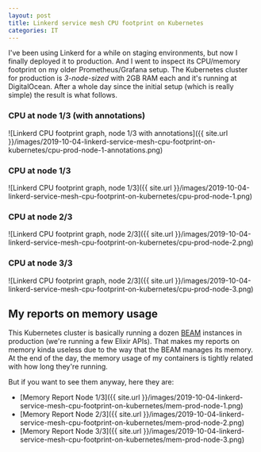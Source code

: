 ```yaml
---
layout: post
title: Linkerd service mesh CPU footprint on Kubernetes
categories: IT
---
```


I've been using Linkerd for a while on staging environments, but now I finally deployed it to production. And I went to inspect its CPU/memory footprint on my older Prometheus/Grafana setup. The Kubernetes cluster for production is *3-node-sized* with 2GB RAM each and it's running at DigitalOcean. After a whole day since the initial setup (which is really simple) the result is what follows.

### CPU at node 1/3 (with annotations)
![Linkerd CPU footprint graph, node 1/3 with annotations]({{ site.url }}/images/2019-10-04-linkerd-service-mesh-cpu-footprint-on-kubernetes/cpu-prod-node-1-annotations.png)

### CPU at node 1/3
![Linkerd CPU footprint graph, node 1/3]({{ site.url }}/images/2019-10-04-linkerd-service-mesh-cpu-footprint-on-kubernetes/cpu-prod-node-1.png)

### CPU at node 2/3
![Linkerd CPU footprint graph, node 2/3]({{ site.url }}/images/2019-10-04-linkerd-service-mesh-cpu-footprint-on-kubernetes/cpu-prod-node-2.png)

### CPU at node 3/3
![Linkerd CPU footprint graph, node 2/3]({{ site.url }}/images/2019-10-04-linkerd-service-mesh-cpu-footprint-on-kubernetes/cpu-prod-node-3.png)

## My reports on memory usage

This Kubernetes cluster is basically running a dozen [BEAM](https://en.wikipedia.org/wiki/BEAM_(Erlang_virtual_machine)) instances in production (we're running a few Elixir APIs). That makes my reports on memory kinda useless due to the way that the BEAM manages its memory. At the end of the day, the memory usage of my containers is tightly related with how long they're running.

But if you want to see them anyway, here they are:

- [Memory Report Node 1/3]({{ site.url }}/images/2019-10-04-linkerd-service-mesh-cpu-footprint-on-kubernetes/mem-prod-node-1.png)
- [Memory Report Node 2/3]({{ site.url }}/images/2019-10-04-linkerd-service-mesh-cpu-footprint-on-kubernetes/mem-prod-node-2.png)
- [Memory Report Node 3/3]({{ site.url }}/images/2019-10-04-linkerd-service-mesh-cpu-footprint-on-kubernetes/mem-prod-node-3.png)
